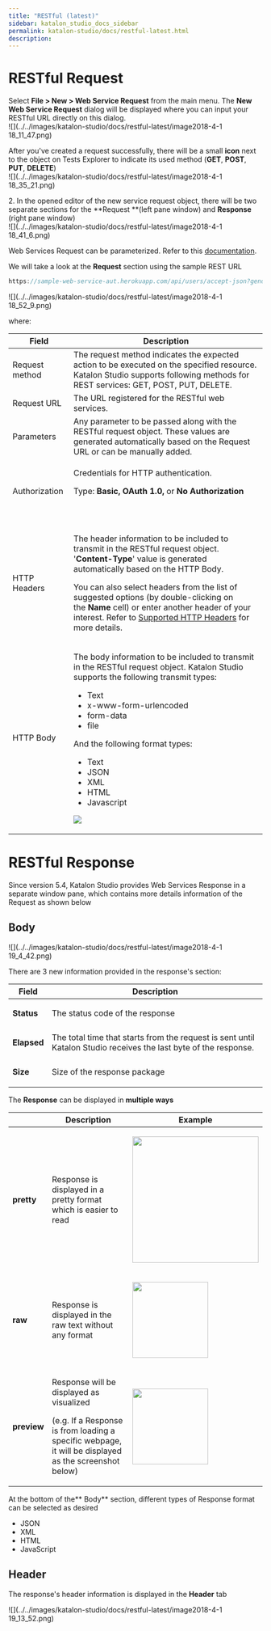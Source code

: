 ```yaml
---
title: "RESTful (latest)" 
sidebar: katalon_studio_docs_sidebar
permalink: katalon-studio/docs/restful-latest.html 
description: 
---
```

RESTful Request
===============

Select **File > New > Web Service Request** from the main menu. The **New Web Service Request** dialog will be displayed where you can input your RESTful URL directly on this dialog.  
![](../../images/katalon-studio/docs/restful-latest/image2018-4-1 18_11_47.png)  
  
After you've created a request successfully, there will be a small **icon** next to the object on Tests Explorer to indicate its used method (**GET**, **POST**, **PUT**, **DELETE**)  
![](../../images/katalon-studio/docs/restful-latest/image2018-4-1 18_35_21.png)  
  
  

2\. In the opened editor of the new service request object, there will be two separate sections for the **Request **(left pane window) and **Response** (right pane window)  
![](../../images/katalon-studio/docs/restful-latest/image2018-4-1 18_41_6.png)

Web Services Request can be parameterized. Refer to this [documentation](https://docs.katalon.com/x/egLR).

We will take a look at the **Request** section using the sample REST URL

```groovy
https://sample-web-service-aut.herokuapp.com/api/users/accept-json?gender=MALE&age=15
```

  
![](../../images/katalon-studio/docs/restful-latest/image2018-4-1 18_52_9.png)

where:

<table><thead><tr><th><div class="tablesorter-header-inner">Field</div></th><th><div class="tablesorter-header-inner">Description</div></th></tr></thead><tbody><tr><td>Request method</td><td><span>The request method indicates the expected action to be executed on the specified resource. Katalon Studio supports following methods for REST services: GET, POST, PUT, DELETE.</span></td></tr><tr><td>Request URL</td><td>The URL registered for the RESTful web services.</td></tr><tr><td>Parameters</td><td>Any parameter to be passed along with the RESTful request object. These values are generated automatically based on the Request URL or can be manually added.</td></tr><tr><td><div class="content-wrapper"><p>Authorization</p></div></td><td><div class="content-wrapper"><p>Credentials for HTTP authentication.&nbsp;</p><p>Type:&nbsp;<strong>Basic, OAuth 1.0,&nbsp;</strong>or&nbsp;<strong>No Authorization</strong></p><p>&nbsp;&nbsp;&nbsp;&nbsp;</p></div></td></tr><tr><td>HTTP Headers</td><td><div class="content-wrapper"><p>The header information to be included to transmit in the RESTful request object. '<strong>Content-Type</strong>' value is generated automatically based on the HTTP Body.</p><p>You can also select headers from the list of suggested options (by double-clicking on the&nbsp;<strong>Name</strong>&nbsp;cell) or enter another header of your interest. Refer to&nbsp;<a class="external-link" href="https://developer.mozilla.org/en-US/docs/Web/HTTP/Headers" rel="nofollow">Supported HTTP Headers</a>&nbsp;for more details.</p></div></td></tr><tr><td>HTTP Body</td><td><div class="content-wrapper"><p>The body information to be included to transmit in the RESTful request object. Katalon Studio supports the following transmit types:</p><ul><li>Text</li><li>x-www-form-urlencoded</li><li>form-data</li><li>file</li></ul><p>And the following format types:</p><ul><li>Text</li><li>JSON</li><li>XML</li><li>HTML</li><li>Javascript</li></ul><p><span class="confluence-embedded-file-wrapper"><img class="confluence-embedded-image" src="../../images/katalon-studio/docs/restful-latest/image2018-4-1 18_58_27.png" data-image-src="/download/attachments/13697545/image2018-4-1%2018%3A58%3A27.png?version=1&amp;modificationDate=1522583905000&amp;api=v2" data-unresolved-comment-count="0" data-linked-resource-id="13697558" data-linked-resource-version="1" data-linked-resource-type="attachment" data-linked-resource-default-alias="image2018-4-1 18:58:27.png" data-base-url="https://docs.katalon.com" data-linked-resource-content-type="image/png" data-linked-resource-container-id="13697545" data-linked-resource-container-version="5"></span></p></div></td></tr></tbody></table>

RESTful Response
================

Since version 5.4, Katalon Studio provides Web Services Response in a separate window pane, which contains more details information of the Request as shown below

Body
----

![](../../images/katalon-studio/docs/restful-latest/image2018-4-1 19_4_42.png)

There are 3 new information provided in the response's section:

<table><thead><tr><th>Field</th><th>Description</th></tr></thead><tbody><tr><td><p><strong>Status</strong></p></td><td>The status code of the response</td></tr><tr><td><p><strong>Elapsed</strong></p></td><td>The total time that starts from the request is sent until Katalon Studio receives the last byte of the response.</td></tr><tr><td><p><strong>Size</strong></p></td><td>Size of the response package</td></tr></tbody></table>

The **Response** can be displayed in **multiple ways**

<table><thead><tr><th>&nbsp;</th><th>Description</th><th>Example</th></tr></thead><tbody><tr><td><strong>pretty</strong></td><td>Response is displayed in a pretty format which is easier to read</td><td><div class="content-wrapper"><p><span class="confluence-embedded-file-wrapper confluence-embedded-manual-size"><img class="confluence-embedded-image" height="250" src="../../images/katalon-studio/docs/restful-latest/Screen Shot 2018-04-10 at 17.23.21.png" data-image-src="/download/attachments/13697545/Screen%20Shot%202018-04-10%20at%2017.23.21.png?version=1&amp;modificationDate=1534404392000&amp;api=v2" data-unresolved-comment-count="0" data-linked-resource-id="13701029" data-linked-resource-version="1" data-linked-resource-type="attachment" data-linked-resource-default-alias="Screen Shot 2018-04-10 at 17.23.21.png" data-base-url="https://docs.katalon.com" data-linked-resource-content-type="image/png" data-linked-resource-container-id="13697545" data-linked-resource-container-version="5"></span></p></div></td></tr><tr><td><strong>raw</strong></td><td>Response is displayed in the raw text without any format</td><td><div class="content-wrapper"><p><span class="confluence-embedded-file-wrapper confluence-embedded-manual-size"><img class="confluence-embedded-image" height="150" src="../../images/katalon-studio/docs/restful-latest/Screen Shot 2018-04-10 at 17.23.30.png" data-image-src="/download/attachments/13697545/Screen%20Shot%202018-04-10%20at%2017.23.30.png?version=1&amp;modificationDate=1534404392000&amp;api=v2" data-unresolved-comment-count="0" data-linked-resource-id="13701030" data-linked-resource-version="1" data-linked-resource-type="attachment" data-linked-resource-default-alias="Screen Shot 2018-04-10 at 17.23.30.png" data-base-url="https://docs.katalon.com" data-linked-resource-content-type="image/png" data-linked-resource-container-id="13697545" data-linked-resource-container-version="5"></span></p></div></td></tr><tr><td><strong>preview</strong></td><td><p>Response will be displayed as visualized</p><p>(e.g. If a Response is from loading a specific webpage, it will be displayed as the screenshot below)</p></td><td><div class="content-wrapper"><p><span class="confluence-embedded-file-wrapper confluence-embedded-manual-size"><img class="confluence-embedded-image" height="150" src="../../images/katalon-studio/docs/restful-latest/image2018-4-1 19_10_26.png" data-image-src="/download/attachments/13697545/image2018-4-1%2019%3A10%3A26.png?version=1&amp;modificationDate=1534404392000&amp;api=v2" data-unresolved-comment-count="0" data-linked-resource-id="13701031" data-linked-resource-version="1" data-linked-resource-type="attachment" data-linked-resource-default-alias="image2018-4-1 19:10:26.png" data-base-url="https://docs.katalon.com" data-linked-resource-content-type="image/png" data-linked-resource-container-id="13697545" data-linked-resource-container-version="5"></span></p></div></td></tr></tbody></table>

  
  

At the bottom of the** Body** section, different types of Response format can be selected as desired

*   JSON
*   XML
*   HTML
*   JavaScript

Header
------

The response's header information is displayed in the **Header** tab

![](../../images/katalon-studio/docs/restful-latest/image2018-4-1 19_13_52.png)